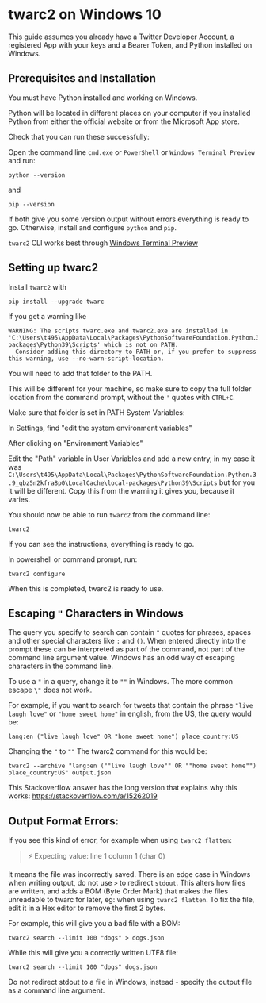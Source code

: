 # twarc2 on Windows 10

This guide assumes you already have a Twitter Developer Account, a registered App with your keys and a Bearer Token, and Python installed on Windows.

## Prerequisites and Installation

You must have Python installed and working on Windows.

Python will be located in different places on your computer if you installed Python from either the official website or from the Microsoft App store.

Check that you can run these successfully:

Open the command line `cmd.exe` or `PowerShell` or `Windows Terminal Preview` and run:

`python --version`

and

`pip --version`

If both give you some version output without errors everything is ready to go. Otherwise, install and configure `python` and `pip`.

`twarc2` CLI works best through [Windows Terminal Preview](https://www.microsoft.com/en-us/p/windows-terminal-preview/9n8g5rfz9xk3?activetab=pivot:overviewtab)

## Setting up twarc2

Install `twarc2` with

`pip install --upgrade twarc`

If you get a warning like 

```
WARNING: The scripts twarc.exe and twarc2.exe are installed in 'C:\Users\t495\AppData\Local\Packages\PythonSoftwareFoundation.Python.3.9_qbz5n2kfra8p0\LocalCache\local-packages\Python39\Scripts' which is not on PATH.
  Consider adding this directory to PATH or, if you prefer to suppress this warning, use --no-warn-script-location.
```

You will need to add that folder to the PATH.

This will be different for your machine, so make sure to copy the full folder location from the command prompt, without the `'` quotes with `CTRL+C`.

Make sure that folder is set in PATH System Variables:

In Settings, find "edit the system environment variables"

After clicking on "Environment Variables"

Edit the "Path" variable in User Variables and add a new entry, in my case it was `C:\Users\t495\AppData\Local\Packages\PythonSoftwareFoundation.Python.3.9_qbz5n2kfra8p0\LocalCache\local-packages\Python39\Scripts` but for you it will be different. Copy this from the warning it gives you, because it varies.

You should now be able to run `twarc2` from the command line:

`twarc2`

If you can see the instructions, everything is ready to go.

In powershell or command prompt, run:

`twarc2 configure`

When this is completed, twarc2 is ready to use.

## Escaping `"` Characters in Windows

The query you specify to search can contain `"` quotes for phrases, spaces and other special characters like `:` and `()`. When entered directly into the prompt these can be interpreted as part of the command, not part of the command line argument value. Windows has an odd way of escaping characters in the command line.

To use a `"` in a query, change it to `""` in Windows. The more common escape `\"` does not work.

For example, if you want to search for tweets that contain the phrase `"live laugh love"` or `"home sweet home"` in english, from the US, the query would be:

```
lang:en ("live laugh love" OR "home sweet home") place_country:US
```

Changing the `"` to `""` The twarc2 command for this would be:

```
twarc2 --archive "lang:en (""live laugh love"" OR ""home sweet home"") place_country:US" output.json
```

This Stackoverflow answer has the long version that explains why this works: https://stackoverflow.com/a/15262019

## Output Format Errors:

If you see this kind of error, for example when using `twarc2 flatten`:

> ⚡ Expecting value: line 1 column 1 (char 0)

It means the file was incorrectly saved. There is an edge case in Windows when writing output, do not use `>` to redirect `stdout`. This alters how files are written, and adds a BOM (Byte Order Mark) that makes the files unreadable to twarc for later, eg: when using `twarc2 flatten`. To fix the file, edit it in a Hex editor to remove the first 2 bytes.

For example, this will give you a bad file with a BOM:

`twarc2 search --limit 100 "dogs" > dogs.json`

While this will give you a correctly written UTF8 file:

`twarc2 search --limit 100 "dogs" dogs.json`

Do not redirect stdout to a file in Windows, instead - specify the output file as a command line argument.
